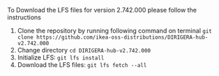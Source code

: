 To Download the LFS files for version 2.742.000 please follow the instructions

1. Clone the repository by running following command on terminal `git clone https://github.com/ikea-oss-distributions/DIRIGERA-hub-v2.742.000`
2. Change directory `cd DIRIGERA-hub-v2.742.000`
3. Initialize LFS: `git lfs install`
4. Download the LFS files: `git lfs fetch --all`
